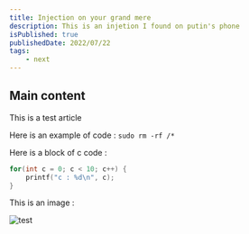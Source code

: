 ```yaml
---
title: Injection on your grand mere
description: This is an injetion I found on putin's phone
isPublished: true
publishedDate: 2022/07/22
tags:
    - next
---
```


## Main content

This is a test article

Here is an example of code : `sudo rm -rf /*`

Here is a block of c code :
```c
for(int c = 0; c < 10; c++) {
    printf("c : %d\n", c);
}
```

This is an image : 

![test](/images/test.png)